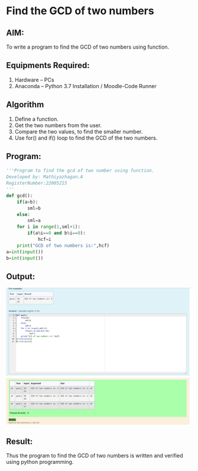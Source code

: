 # Find the GCD of two numbers

## AIM:
To write a program to find the GCD of two numbers using function.

## Equipments Required:
1. Hardware – PCs
2. Anaconda – Python 3.7 Installation / Moodle-Code Runner

## Algorithm
1. Define a function.
2. Get the two numbers from the user.
3. Compare the two values, to find the smaller number.
4. Use for() and if() loop to find the GCD of the two numbers.

## Program:
```python
'''Program to find the gcd of two number using function.
Developed by: Mathiyazhagan.A
RegisterNumber:22005215  
'''
def gcd():
    if(a>b):
        sml=b
    else:
        sml=a
    for i in range(1,sml+1):
        if(a%i==0 and b%i==0):
            hcf=i
    print("GCD of two numbers is:",hcf)
a=int(input())
b=int(input())
```

## Output:
![](gcd.png)


## Result:
Thus the program to find the GCD of two numbers is written and verified using python programming.

